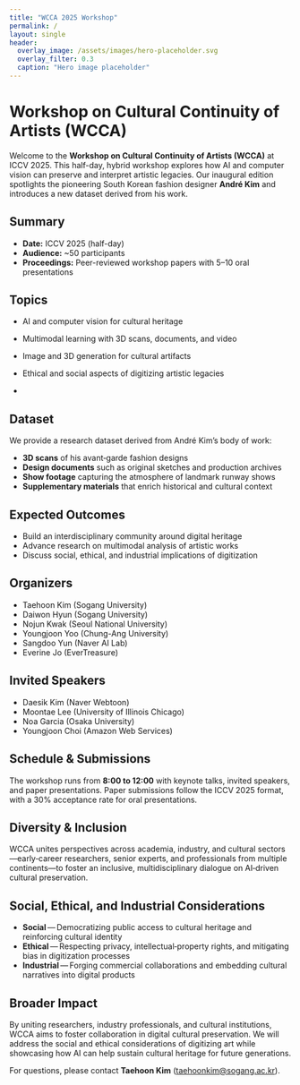```yaml
---
title: "WCCA 2025 Workshop"
permalink: /
layout: single
header:
  overlay_image: /assets/images/hero-placeholder.svg
  overlay_filter: 0.3
  caption: "Hero image placeholder"
---
```


# Workshop on Cultural Continuity of Artists (WCCA)

Welcome to the **Workshop on Cultural Continuity of Artists (WCCA)** at ICCV 2025.
This half-day, hybrid workshop explores how AI and computer vision can preserve and
interpret artistic legacies. Our inaugural edition spotlights the pioneering South
Korean fashion designer **André Kim** and introduces a new dataset derived from his
work.

## Summary
- **Date:** ICCV 2025 (half-day)
- **Audience:** ~50 participants
- **Proceedings:** Peer-reviewed workshop papers with 5–10 oral presentations

## Topics
- AI and computer vision for cultural heritage
- Multimodal learning with 3D scans, documents, and video
- Image and 3D generation for cultural artifacts
- Ethical and social aspects of digitizing artistic legacies

- 
## Dataset

We provide a research dataset derived from André Kim’s body of work:

- **3D scans** of his avant‑garde fashion designs  
- **Design documents** such as original sketches and production archives  
- **Show footage** capturing the atmosphere of landmark runway shows  
- **Supplementary materials** that enrich historical and cultural context

## Expected Outcomes
- Build an interdisciplinary community around digital heritage
- Advance research on multimodal analysis of artistic works
- Discuss social, ethical, and industrial implications of digitization

## Organizers
- Taehoon Kim (Sogang University)
- Daiwon Hyun (Sogang University)
- Nojun Kwak (Seoul National University)
- Youngjoon Yoo (Chung-Ang University)
- Sangdoo Yun (Naver AI Lab)
- Everine Jo (EverTreasure)

## Invited Speakers
- Daesik Kim (Naver Webtoon)
- Moontae Lee (University of Illinois Chicago)
- Noa Garcia (Osaka University)
- Youngjoon Choi (Amazon Web Services)

## Schedule & Submissions
The workshop runs from **8:00 to 12:00** with keynote talks, invited speakers,
and paper presentations. Paper submissions follow the ICCV 2025 format, with a
30% acceptance rate for oral presentations.

 
## Diversity & Inclusion

WCCA unites perspectives across academia, industry, and cultural sectors—early‑career researchers, senior experts, and professionals from multiple continents—to foster an inclusive, multidisciplinary dialogue on AI‑driven cultural preservation.

## Social, Ethical, and Industrial Considerations

- **Social** — Democratizing public access to cultural heritage and reinforcing cultural identity  
- **Ethical** — Respecting privacy, intellectual‑property rights, and mitigating bias in digitization processes  
- **Industrial** — Forging commercial collaborations and embedding cultural narratives into digital products

## Broader Impact
By uniting researchers, industry professionals, and cultural institutions, WCCA
aims to foster collaboration in digital cultural preservation. We will address the
social and ethical considerations of digitizing art while showcasing how AI can
help sustain cultural heritage for future generations.

For questions, please contact **Taehoon Kim** (<taehoonkim@sogang.ac.kr>).
